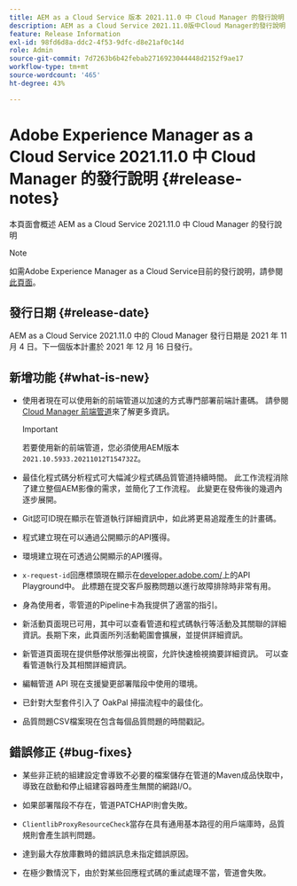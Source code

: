 ```yaml
---
title: AEM as a Cloud Service 版本 2021.11.0 中 Cloud Manager 的發行說明
description: AEM as a Cloud Service 2021.11.0版中Cloud Manager的發行說明
feature: Release Information
exl-id: 98fd6d8a-ddc2-4f53-9dfc-d8e21af0c14d
role: Admin
source-git-commit: 7d7263b6b42febab2716923044448d2152f9ae17
workflow-type: tm+mt
source-wordcount: '465'
ht-degree: 43%

---
```


# Adobe Experience Manager as a Cloud Service 2021.11.0 中 Cloud Manager 的發行說明 {#release-notes}

本頁面會概述 AEM as a Cloud Service 2021.11.0 中 Cloud Manager 的發行說明

>[!NOTE]
>
>如需Adobe Experience Manager as a Cloud Service目前的發行說明，請參閱[此頁面](/help/release-notes/release-notes-cloud/release-notes-current.md)。

## 發行日期 {#release-date}

AEM as a Cloud Service 2021.11.0 中的 Cloud Manager 發行日期是 2021 年 11 月 4 日。下一個版本計畫於 2021 年 12 月 16 日發行。

## 新增功能 {#what-is-new}

* 使用者現在可以使用新的前端管道以加速的方式專門部署前端計畫碼。 請參閱 [Cloud Manager 前端管道](/help/implementing/cloud-manager/configuring-pipelines/introduction-ci-cd-pipelines.md#front-end)來了解更多資訊。

  >[!IMPORTANT]
  >若要使用新的前端管道，您必須使用AEM版本`2021.10.5933.20211012T154732Z`。

* 最佳化程式碼分析程式可大幅減少程式碼品質管道持續時間。 此工作流程消除了建立整個AEM影像的需求，並簡化了工作流程。 此變更在發佈後的幾週內逐步展開。

* Git認可ID現在顯示在管道執行詳細資訊中，如此將更易追蹤產生的計畫碼。

* 程式建立現在可以通過公開顯示的API獲得。

* 環境建立現在可透過公開顯示的API獲得。

* `x-request-id`回應標頭現在顯示在[developer.adobe.com/](https://developer.adobe.com/)上的API Playground中。 此標題在提交客戶服務問題以進行故障排除時非常有用。

* 身為使用者，零管道的Pipeline卡為我提供了適當的指引。

* 新活動頁面現已可用，其中可以查看管道和程式碼執行等活動及其關聯的詳細資訊。長期下來，此頁面所列活動範圍會擴展，並提供詳細資訊。

* 新管道頁面現在提供懸停狀態彈出視窗，允許快速檢視摘要詳細資訊。 可以查看管道執行及其相關詳細資訊。

* 編輯管道 API 現在支援變更部署階段中使用的環境。

* 已針對大型套件引入了 OakPal 掃描流程中的最佳化。

* 品質問題CSV檔案現在包含每個品質問題的時間戳記。

## 錯誤修正 {#bug-fixes}

* 某些非正統的組建設定會導致不必要的檔案儲存在管道的Maven成品快取中，導致在啟動和停止組建容器時產生無關的網路I/O。

* 如果部署階段不存在，管道PATCHAPI則會失敗。

* `ClientlibProxyResourceCheck`當存在具有通用基本路徑的用戶端庫時，品質規則會產生誤判問題。

* 達到最大存放庫數時的錯誤訊息未指定錯誤原因。

* 在極少數情況下，由於對某些回應程式碼的重試處理不當，管道會失敗。
